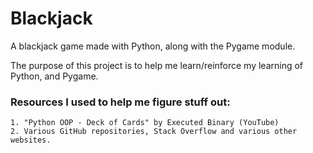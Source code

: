 # Blackjack

A blackjack game made with Python, along with the Pygame module.

The purpose of this project is to help me learn/reinforce my learning of Python,
and Pygame.

### Resources I used to help me figure stuff out:
    1. "Python OOP - Deck of Cards" by Executed Binary (YouTube)
    2. Various GitHub repositories, Stack Overflow and various other websites.